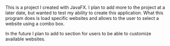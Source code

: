 This is a project I created with JavaFX. I plan to add more to the project at a later date, but wanted to test my ability to create this application. What this program does is load specific websites and allows to the user to select a website using a combo box.

In the future I plan to add to section for users to be able to customize available websites. 
